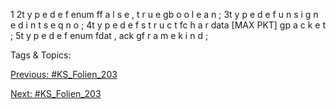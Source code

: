 1
2t y p e d e f enum ff a l s e , t r u e gb o o l e a n ;
3t y p e d e f u n s i g n e d i n t s e q n o ;
4t y p e d e f s t r u c t fc h a r data [MAX PKT] gp a c k e t ;
5t y p e d e f enum fdat , ack gf r a m e k i n d ;

   Tags & Topics:
   

[Previous: #KS_Folien_203](KS_Folien_203.md)

[Next: #KS_Folien_203](KS_Folien_203.md)